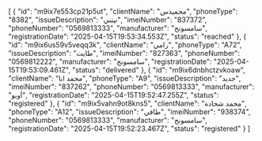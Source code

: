 [
  {
    "id": "m9ix7e553cp21p5ut",
    "clientName": "محميذس",
    "phoneType": "8382",
    "issueDescription": "نينني",
    "imeiNumber": "837372",
    "phoneNumber": "0569813333",
    "manufacturer": "سامسونج",
    "registrationDate": "2025-04-15T19:53:34.553Z",
    "status": "reached"
  },
  {
    "id": "m9ix6us59v5veqq3k",
    "clientName": "رامي",
    "phoneType": "A72",
    "issueDescription": "طايت",
    "imeiNumber": "827363",
    "phoneNumber": "0569812222",
    "manufacturer": "سامسونج",
    "registrationDate": "2025-04-15T19:53:09.461Z",
    "status": "delivered"
  },
  {
    "id": "m9ix6dnbhctzvkoaw",
    "clientName": "محمد انا",
    "phoneType": "A9",
    "issueDescription": "جديد",
    "imeiNumber": "837262",
    "phoneNumber": "0569813333",
    "manufacturer": "أوبو",
    "registrationDate": "2025-04-15T19:52:47.255Z",
    "status": "registered"
  },
  {
    "id": "m9ix5vahn9ot8kns5",
    "clientName": "محمد شحادة",
    "phoneType": "A12",
    "issueDescription": "طافي",
    "imeiNumber": "938374",
    "phoneNumber": "0569813333",
    "manufacturer": "سامسونج",
    "registrationDate": "2025-04-15T19:52:23.467Z",
    "status": "registered"
  }
]